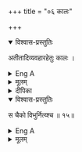 +++
title = "०६ कालः"

+++
<details open><summary>विश्वास-प्रस्तुतिः</summary>

अतीतादिव्यवहारहेतुः कालः ।
</details>

<details><summary>Eng A</summary>

That which is the cause of expressions like past ,present, future, etc is called काल/Time
</details>

<details><summary>मूलम्</summary>

अतीतादिव्यवहारहेतुः कालः ।
</details>

<details><summary>दीपिका</summary>

कालं लक्षयति **अतीतेति**। सर्वाधारः कालः सर्वकार्यनिमित्तकारणम्।
</details>


<details open><summary>विश्वास-प्रस्तुतिः</summary>

स चैको विभुर्नित्य्श्च ॥ १५॥
</details>

<details><summary>Eng A</summary>

It is one only, all pervasive and eternal
</details>

<details><summary>मूलम्</summary>

स चैको विभुर्नित्य्श्च ॥ १५॥
</details>

